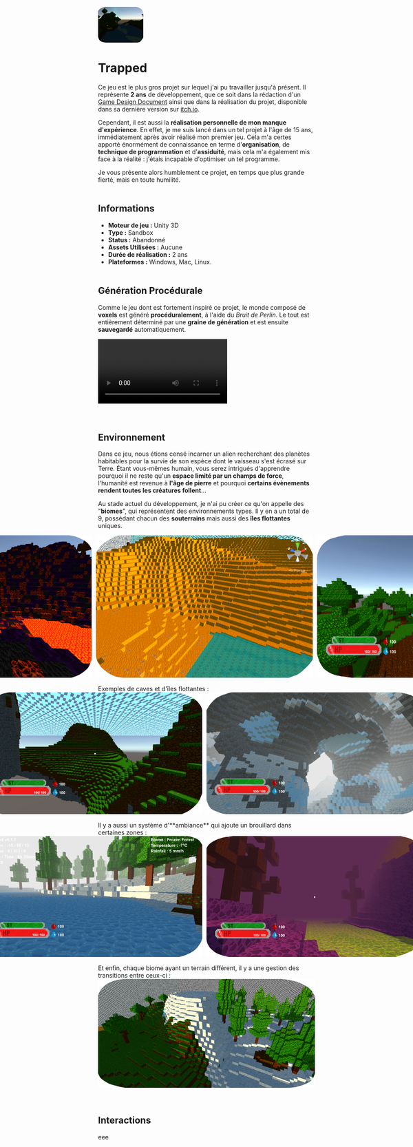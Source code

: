 [![](./Images/Trapped_Logo.png)](https://mcdown.itch.io/trapped)
# Trapped

  Ce jeu est le plus gros projet sur lequel j'ai pu travailler jusqu'à présent. Il représente **2 ans** de développement, que ce soit dans la rédaction d'un [Game Design Document](https://docs.google.com/document/d/1_1KQkmH81AEaGpWc58F0cResZkfwV0hweFI6ZmrWNoI/edit?usp=sharing) ainsi que dans la réalisation du projet, disponible dans sa dernière version sur [itch.io](https://mcdown.itch.io/trapped).

  Cependant, il est aussi la **réalisation personnelle de mon manque d'expérience**. En effet, je me suis lancé dans un tel projet à l'âge de 15 ans, immédiatement après avoir réalisé mon premier jeu. Cela m'a certes apporté énormément de connaissance en terme d'**organisation**, de **technique de programmation** et d'**assiduité**, mais cela m'a également mis face à la réalité : j'étais incapable d'optimiser un tel programme.

  Je vous présente alors humblement ce projet, en temps que plus grande fierté, mais en toute humilité.
<br><br>

## Informations
- **Moteur de jeu :** Unity 3D
- **Type :** Sandbox
- **Status :** Abandonné
- **Assets Utilisées :** Aucune
- **Durée de réalisation :** 2 ans
- **Plateformes :** Windows, Mac, Linux.
<br><br>

## Génération Procédurale
  Comme le jeu dont est fortement inspiré ce projet, le monde composé de **voxels** est généré **procéduralement**, à l'aide du *Bruit de Perlin*. Le tout est entièrement déterminé par une **graine de génération** et est ensuite **sauvegardé** automatiquement.
<div style="max-width: 100%;">
  <video src="./Videos/GenerationProcedurale.mp4" type="video/mp4" controls></video>
</div>
<br><br>

## Environnement
  Dans ce jeu, nous étions censé incarner un alien recherchant des planètes habitables pour la survie de son espèce dont le vaisseau s'est écrasé sur Terre. Étant vous-mêmes humain, vous serez intrigués d'apprendre pourquoi il ne reste qu'un **espace limité par un champs de force**, l'humanité est revenue à **l'âge de pierre** et pourquoi **certains évènements rendent toutes les créatures follent**...

  Au stade actuel du développement, je n'ai pu créer ce qu'on appelle des "**biomes**", qui représentent des environnements types. Il y en a un total de 9, possédant chacun des **souterrains** mais aussi des **îles flottantes** uniques.
<div style="display: flex; justify-content: center;">
  <img src="./Images/VolcanoBiome.png" alt="Image 1" style="margin-right: 10px;">
  <img src="./Images/DesertBiome.png" alt="Image 2" style="margin-right: 10px;">
  <img src="./Images/InGameView.png" alt="Image 3" style="margin-right: 10px;">
</div>
<br>
  Exemples de caves et d'îles flottantes :
<div style="display: flex; justify-content: center;">
  <img src="./Images/FloatingIslands.png" alt="Image 4" style="margin-right: 10px;">
  <img src="./Images/FrozenCave.png" alt="Image 5" style="margin-right: 10px;">
</div>
<br>
  Il y a aussi un système d'**ambiance** qui ajoute un brouillard dans certaines zones :
<div style="display: flex; justify-content: center;">
  <img src="./Images/FrozenForest.png" alt="Image 6" style="margin-right: 10px;">
  <img src="./Images/IrradiatedBiome.png" alt="Image 7" style="margin-right: 10px;">
</div>
<br>
  Et enfin, chaque biome ayant un terrain différent, il y a une gestion des transitions entre ceux-ci :
<div style="display: flex; justify-content: center;">
  <img src="./Images/BiomeTransitions.png" alt="Image 8">
</div>
<br><br>

## Interactions
  eee
